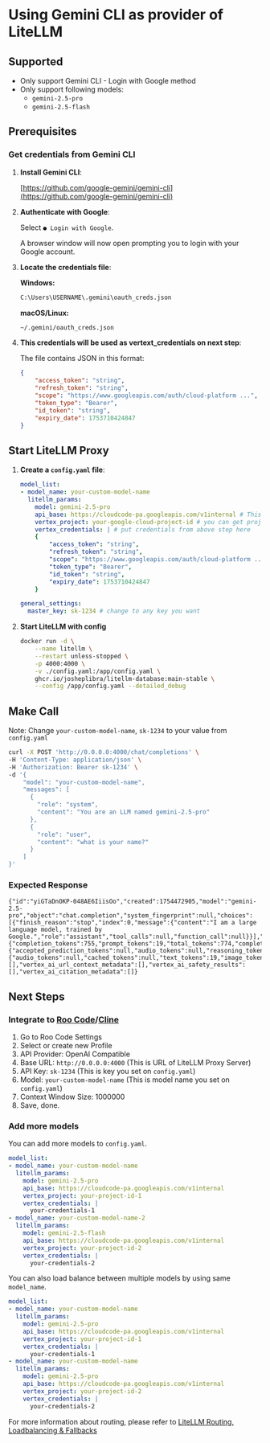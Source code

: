 # Using Gemini CLI as provider of LiteLLM

## Supported

- Only support Gemini CLI - Login with Google method
- Only support following models:
  - `gemini-2.5-pro`
  - `gemini-2.5-flash`

## Prerequisites

### Get credentials from Gemini CLI

1. **Install Gemini CLI**:

    [https://github.com/google-gemini/gemini-cli](https://github.com/google-gemini/gemini-cli)

2. **Authenticate with Google**:

    Select `● Login with Google`.

    A browser window will now open prompting you to login with your Google account.

3. **Locate the credentials file**:

    **Windows:**

    ```bash
    C:\Users\USERNAME\.gemini\oauth_creds.json
    ```

    **macOS/Linux:**

    ```bash
    ~/.gemini/oauth_creds.json
    ```

4. **This credentials will be used as vertext_credentials on next step**:

    The file contains JSON in this format:

    ```json
    {
        "access_token": "string",
        "refresh_token": "string",
        "scope": "https://www.googleapis.com/auth/cloud-platform ...",
        "token_type": "Bearer",
        "id_token": "string",
        "expiry_date": 1753710424847
    }
    ```

## Start LiteLLM Proxy

1. **Create a `config.yaml` file**:

    ```yaml
    model_list:
    - model_name: your-custom-model-name
      litellm_params:
        model: gemini-2.5-pro
        api_base: https://cloudcode-pa.googleapis.com/v1internal # This is fixed for Gemini CLI, do not change
        vertex_project: your-google-cloud-project-id # you can get project id from https://aistudio.google.com/apikey
        vertex_credentials: | # put credentials from above step here
        {
            "access_token": "string",
            "refresh_token": "string",
            "scope": "https://www.googleapis.com/auth/cloud-platform ...",
            "token_type": "Bearer",
            "id_token": "string",
            "expiry_date": 1753710424847
        }

    general_settings:
      master_key: sk-1234 # change to any key you want
    ```

2. **Start LiteLLM with config**

    ```bash
    docker run -d \
        --name litellm \
        --restart unless-stopped \
        -p 4000:4000 \
        -v ./config.yaml:/app/config.yaml \
        ghcr.io/josheplibra/litellm-database:main-stable \
        --config /app/config.yaml --detailed_debug
    ```

## Make Call

Note: Change `your-custom-model-name`, `sk-1234` to your value from `config.yaml`

```bash
curl -X POST 'http://0.0.0.0:4000/chat/completions' \
-H 'Content-Type: application/json' \
-H 'Authorization: Bearer sk-1234' \
-d '{
    "model": "your-custom-model-name",
    "messages": [
      {
        "role": "system",
        "content": "You are an LLM named gemini-2.5-pro"
      },
      {
        "role": "user",
        "content": "what is your name?"
      }
    ]
}'
```

### Expected Response

```text
{"id":"yiGTaDnOKP-048AE6IiisOo","created":1754472905,"model":"gemini-2.5-pro","object":"chat.completion","system_fingerprint":null,"choices":[{"finish_reason":"stop","index":0,"message":{"content":"I am a large language model, trained by Google.","role":"assistant","tool_calls":null,"function_call":null}}],"usage":{"completion_tokens":755,"prompt_tokens":19,"total_tokens":774,"completion_tokens_details":{"accepted_prediction_tokens":null,"audio_tokens":null,"reasoning_tokens":744,"rejected_prediction_tokens":null,"text_tokens":11},"prompt_tokens_details":{"audio_tokens":null,"cached_tokens":null,"text_tokens":19,"image_tokens":null}},"vertex_ai_grounding_metadata":[],"vertex_ai_url_context_metadata":[],"vertex_ai_safety_results":[],"vertex_ai_citation_metadata":[]}
```

## Next Steps

### Integrate to [Roo Code](https://roocode.com/)/[Cline](https://cline.bot/)

1. Go to Roo Code Settings
2. Select or create new Profile
3. API Provider: OpenAI Compatible
4. Base URL: `http://0.0.0.0:4000` (This is URL of LiteLLM Proxy Server)
5. API Key: `sk-1234` (This is key you set on `config.yaml`)
6. Model: `your-custom-model-name` (This is model name you set on `config.yaml`)
7. Context Window Size: 1000000
8. Save, done.

### Add more models

You can add more models to `config.yaml`.

```yaml
model_list:
- model_name: your-custom-model-name
  litellm_params:
    model: gemini-2.5-pro
    api_base: https://cloudcode-pa.googleapis.com/v1internal
    vertex_project: your-project-id-1
    vertex_credentials: |
      your-credentials-1
- model_name: your-custom-model-name-2
  litellm_params:
    model: gemini-2.5-flash
    api_base: https://cloudcode-pa.googleapis.com/v1internal
    vertex_project: your-project-id-2
    vertex_credentials: |
      your-credentials-2
```

You can also load balance between multiple models by using same `model_name`.

```yaml
model_list:
- model_name: your-custom-model-name
  litellm_params:
    model: gemini-2.5-pro
    api_base: https://cloudcode-pa.googleapis.com/v1internal
    vertex_project: your-project-id-1
    vertex_credentials: |
      your-credentials-1
- model_name: your-custom-model-name
  litellm_params:
    model: gemini-2.5-pro
    api_base: https://cloudcode-pa.googleapis.com/v1internal
    vertex_project: your-project-id-2
    vertex_credentials: |
      your-credentials-2
```

For more information about routing, please refer to [LiteLLM Routing, Loadbalancing & Fallbacks](https://docs.litellm.ai/docs/routing-load-balancing)

